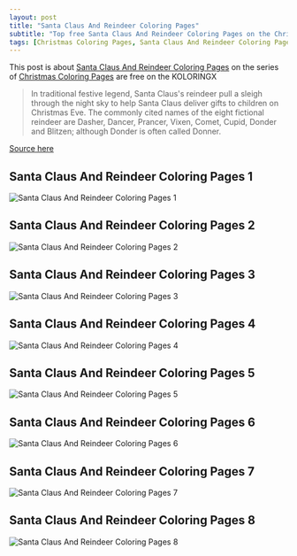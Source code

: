 ```yaml
---
layout: post
title: "Santa Claus And Reindeer Coloring Pages"
subtitle: "Top free Santa Claus And Reindeer Coloring Pages on the Christmas Coloring Pages at Koloringx.xyz "
tags: [Christmas Coloring Pages, Santa Claus And Reindeer Coloring Pages]
---
```

This post is about [Santa Claus And Reindeer Coloring Pages](http://koloringx.xyz/blog/Santa-Claus-And-Reindeer-Coloring-Pages) on the series of [Christmas Coloring Pages](http://koloringx.xyz) are free on the KOLORINGX
> In traditional festive legend, Santa Claus's reindeer pull a sleigh through the night sky to help Santa Claus deliver gifts to children on Christmas Eve. The commonly cited names of the eight fictional reindeer are Dasher, Dancer, Prancer, Vixen, Comet, Cupid, Donder and Blitzen; although Donder is often called Donner.

[Source here](https://en.wikipedia.org/wiki/Santa_Claus's_reindeer)
## Santa Claus And Reindeer Coloring Pages 1
![Santa Claus And Reindeer Coloring Pages 1](http://koloringx.xyz/Christmas-Coloring-Pages/Santa-Claus-And-Reindeer-Coloring-Pages%20(1).png "Santa Claus And Reindeer Coloring Pages")

<script async src="https://pagead2.googlesyndication.com/pagead/js/adsbygoogle.js"></script> <!-- Koloringx --> 
 <ins class="adsbygoogle"  
   style="display:block"   
  data-ad-client="ca-pub-6753140515841889"   
  data-ad-slot="2585677186"  
   data-ad-format="auto"  
   data-full-width-responsive="true"></ins> 
 <script>  
   (adsbygoogle = window.adsbygoogle || []).push({}); 
 </script>

## Santa Claus And Reindeer Coloring Pages 2
![Santa Claus And Reindeer Coloring Pages 2](http://koloringx.xyz/Christmas-Coloring-Pages/Santa-Claus-And-Reindeer-Coloring-Pages%20(2).png "Santa Claus And Reindeer Coloring Pages")
## Santa Claus And Reindeer Coloring Pages 3
![Santa Claus And Reindeer Coloring Pages 3](http://koloringx.xyz/Christmas-Coloring-Pages/Santa-Claus-And-Reindeer-Coloring-Pages%20(3).png "Santa Claus And Reindeer Coloring Pages")
## Santa Claus And Reindeer Coloring Pages 4
![Santa Claus And Reindeer Coloring Pages 4](http://koloringx.xyz/Christmas-Coloring-Pages/Santa-Claus-And-Reindeer-Coloring-Pages%20(4).png "Santa Claus And Reindeer Coloring Pages")
## Santa Claus And Reindeer Coloring Pages 5
![Santa Claus And Reindeer Coloring Pages 5](http://koloringx.xyz/Christmas-Coloring-Pages/Santa-Claus-And-Reindeer-Coloring-Pages%20(5).png "Santa Claus And Reindeer Coloring Pages")
## Santa Claus And Reindeer Coloring Pages 6
![Santa Claus And Reindeer Coloring Pages 6](http://koloringx.xyz/Christmas-Coloring-Pages/Santa-Claus-And-Reindeer-Coloring-Pages%20(6).png "Santa Claus And Reindeer Coloring Pages")
## Santa Claus And Reindeer Coloring Pages 7
![Santa Claus And Reindeer Coloring Pages 7](http://koloringx.xyz/Christmas-Coloring-Pages/Santa-Claus-And-Reindeer-Coloring-Pages%20(7).png "Santa Claus And Reindeer Coloring Pages")
## Santa Claus And Reindeer Coloring Pages 8
![Santa Claus And Reindeer Coloring Pages 8](http://koloringx.xyz/Christmas-Coloring-Pages/Santa-Claus-And-Reindeer-Coloring-Pages%20(8).png "Santa Claus And Reindeer Coloring Pages")

<script async src="https://pagead2.googlesyndication.com/pagead/js/adsbygoogle.js"></script> <!-- Koloringx --> 
 <ins class="adsbygoogle"  
   style="display:block"   
  data-ad-client="ca-pub-6753140515841889"   
  data-ad-slot="2585677186"  
   data-ad-format="auto"  
   data-full-width-responsive="true"></ins> 
 <script>  
   (adsbygoogle = window.adsbygoogle || []).push({}); 
 </script>


